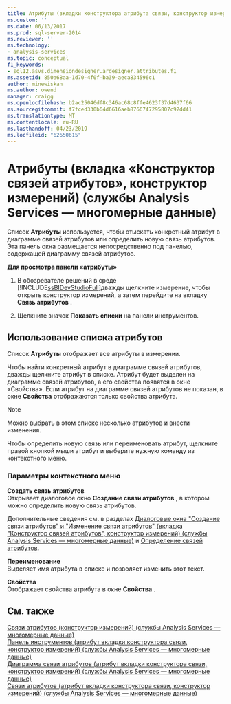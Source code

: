 ```yaml
---
title: Атрибуты (вкладки конструктора атрибута связи, конструктор измерений) (службы Analysis Services — многомерные данные) | Документация Майкрософт
ms.custom: ''
ms.date: 06/13/2017
ms.prod: sql-server-2014
ms.reviewer: ''
ms.technology:
- analysis-services
ms.topic: conceptual
f1_keywords:
- sql12.asvs.dimensiondesigner.ardesigner.attributes.f1
ms.assetid: 850a68aa-1d70-4f0f-ba39-aeca834596c1
author: minewiskan
ms.author: owend
manager: craigg
ms.openlocfilehash: b2ac25046df8c346ac68c8ffe4623f37d4637f66
ms.sourcegitcommit: f7fced330b64d6616aeb8766747295807c92dd41
ms.translationtype: MT
ms.contentlocale: ru-RU
ms.lasthandoff: 04/23/2019
ms.locfileid: "62650615"
---
```

# <a name="attributes-attribute-relationship-designer-tab-dimension-designer-analysis-services---multidimensional-data"></a>Атрибуты (вкладка «Конструктор связей атрибутов», конструктор измерений) (службы Analysis Services — многомерные данные)
  Список **Атрибуты** используется, чтобы отыскать конкретный атрибут в диаграмме связей атрибутов или определить новую связь атрибутов. Эта панель окна размещается непосредственно под панелью, содержащей диаграмму связей атрибутов.  
  
 **Для просмотра панели «атрибуты»**  
  
1.  В обозревателе решений в среде [!INCLUDE[ssBIDevStudioFull](../includes/ssbidevstudiofull-md.md)]дважды щелкните измерение, чтобы открыть конструктор измерений, а затем перейдите на вкладку **Связь атрибутов** .  
  
2.  Щелкните значок **Показать списки** на панели инструментов.  
  
## <a name="using-the-attributes-list"></a>Использование списка атрибутов  
 Список **Атрибуты** отображает все атрибуты в измерении.  
  
 Чтобы найти конкретный атрибут в диаграмме связей атрибутов, дважды щелкните атрибут в списке. Атрибут будет выделен на диаграмме связей атрибутов, а его свойства появятся в окне «Свойства». Если атрибут на диаграмме связей атрибутов не показан, в окне **Свойства** отображаются только свойства атрибута.  
  
> [!NOTE]  
>  Можно выбрать в этом списке несколько атрибутов и внести изменения.  
  
 Чтобы определить новую связь или переименовать атрибут, щелкните правой кнопкой мыши атрибут и выберите нужную команду из контекстного меню.  
  
### <a name="shortcut-menu-options"></a>Параметры контекстного меню  
 **Создать связь атрибутов**  
 Открывает диалоговое окно **Создание связи атрибутов** , в котором можно определить новую связь атрибутов.  
  
 Дополнительные сведения см. в разделах [Диалоговые окна "Создание связи атрибутов" и "Изменение связи атрибутов" (вкладка "Конструктор связей атрибутов", конструктор измерений) (службы Analysis Services — многомерные данные)](create-edit-attribute-relationships-dialog-boxes-analysis-services-multidimensional-data.md) и [Определение связей атрибутов](multidimensional-models/attribute-relationships-define.md).  
  
 **Переименование**  
 Выделяет имя атрибута в списке и позволяет изменить этот текст.  
  
 **Свойства**  
 Отображает свойства атрибута в окне **Свойства** .  
  
## <a name="see-also"></a>См. также  
 [Связи атрибутов &#40;конструктор измерений&#41; &#40;службы Analysis Services — многомерные данные&#41;](attribute-relationships-dimension-designer-analysis-services-multidimensional-data.md)   
 [Панель инструментов &#40;атрибут вкладки конструктора связи, конструктор измерений&#41; &#40;службы Analysis Services — многомерные данные&#41;](toolbar-attribute-relationship-dimension-designer-analysis-services-multidimensional-data.md)   
 [Диаграмма связи атрибутов &#40;атрибут вкладки конструктора связи, конструктор измерений&#41; &#40;службы Analysis Services — многомерные данные&#41;](attribute-relationship-diagram-analysis-services-multidimensional-data.md)   
 [Связи атрибутов &#40;атрибут вкладки конструктора связи, конструктор измерений&#41; &#40;службы Analysis Services — многомерные данные&#41;](attribute-relationships-designer-tab-dimension-designer-analysis-services-multidimensional-data.md)  
  
  
